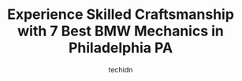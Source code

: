 ---
layout: ampstory
image: https://images.unsplash.com/photo-1608585793629-ec02326b1e4b?ixlib=rb-4.0.3&ixid=MnwxMjA3fDB8MHxwaG90by1wYWdlfHx8fGVufDB8fHx8&auto=format&fit=crop&w=640&h=853&q=80
author: techidn
featured: false
description: Searching for the finest BMW Mechanic in Philadelphia PA, USA? Look no further than the 7 best BMW Mechanic in the area, where youll find a team of highly qualified professionals ready to h
title: Experience Skilled Craftsmanship with 7 Best BMW Mechanics in Philadelphia PA
cover:
   title: Experience Skilled Craftsmanship with 7 Best BMW Mechanics in Philadelphia PA
   subtitle: Rickpate
   background: https://images.unsplash.com/photo-1608585793629-ec02326b1e4b?ixlib=rb-4.0.3&ixid=MnwxMjA3fDB8MHxwaG90by1wYWdlfHx8fGVufDB8fHx8&auto=format&fit=crop&w=640&h=853&q=80

pages: 
 - layout: thirds
   top: <h1>#1 Bavarian Motors</h1>
   bottom: "<p>I saw such great reviews before I came and can say theyre all legit. Ed is the sweetest, a busy man that truly cares about what he does. Avi (older gentleman who may a</p>"
   background: https://www.knot35.com/toplist/wp-content/uploads/2023/06/best-bmw-mechanic-1-in-philadelphia-pa-1685836101.jpeg
   backgroundblur: true
 - layout: thirds
   top: <h1>#2 BMW Repair Philadelphia</h1>
   bottom: "<p>4010 N Broad St, Philadelphia, PA 19140, United States</p>"
   background: https://www.knot35.com/toplist/wp-content/uploads/2023/06/best-bmw-mechanic-2-in-philadelphia-pa-1685836102.jpeg
   cta:
      link: https://www.knot35.com/toplist/experience-skilled-craftsmanship-with-7-best-bmw-mechanics-in-philadelphia-pa/
      text: Experience Skilled Craftsmanship with 7 Best BMW Mechanics in Philadelphia PA
 - layout: thirds
   top: <h1>#3 Bechtel Bavarian</h1>
   bottom: "<p>1130 Orthodox St, Philadelphia, PA 19124, United States</p>"
   background: https://www.knot35.com/toplist/wp-content/uploads/2023/06/best-bmw-mechanic-3-in-philadelphia-pa-1685836102.jpeg
   cta:
      link: https://www.knot35.com/toplist/experience-skilled-craftsmanship-with-7-best-bmw-mechanics-in-philadelphia-pa/
      text: Experience Skilled Craftsmanship with 7 Best BMW Mechanics in Philadelphia PA
 - layout: thirds
   top: <h1>#4 Sigismondi Foreign Car Specialist</h1>
   bottom: "<p>1216 E Moyamensing Ave, Philadelphia, PA 19147, United States</p>"
   background: https://images.unsplash.com/photo-1531169509526-f8f1fdaa4a67?ixlib=rb-4.0.3&ixid=MnwxMjA3fDB8MHxwaG90by1wYWdlfHx8fGVufDB8fHx8&auto=format&fit=crop&w=640&h=853&q=80
   cta:
      link: https://www.knot35.com/toplist/experience-skilled-craftsmanship-with-7-best-bmw-mechanics-in-philadelphia-pa/
      text: Experience Skilled Craftsmanship with 7 Best BMW Mechanics in Philadelphia PA
 - layout: thirds
   top: <h1>#5 410 Specialities</h1>
   bottom: "<p>217 W Rittenhouse St, Philadelphia, PA 19144, United States</p>"
   background: https://images.unsplash.com/photo-1527067829737-402993088e6b?ixlib=rb-4.0.3&ixid=MnwxMjA3fDB8MHxwaG90by1wYWdlfHx8fGVufDB8fHx8&auto=format&fit=crop&w=640&h=853&q=80
   cta:
      link: https://www.knot35.com/toplist/experience-skilled-craftsmanship-with-7-best-bmw-mechanics-in-philadelphia-pa/
      text: Experience Skilled Craftsmanship with 7 Best BMW Mechanics in Philadelphia PA
 - layout: thirds
   top: <h1>#6 PHIL LÊ AUTO</h1>
   bottom: "<p>4410 Belgrade St, Philadelphia, PA 19137, United States</p>"
   background: https://images.unsplash.com/photo-1547366785-564103df7e13?ixlib=rb-4.0.3&ixid=MnwxMjA3fDB8MHxwaG90by1wYWdlfHx8fGVufDB8fHx8&auto=format&fit=crop&w=640&h=853&q=80
   cta:
      link: https://www.knot35.com/toplist/experience-skilled-craftsmanship-with-7-best-bmw-mechanics-in-philadelphia-pa/
      text: Experience Skilled Craftsmanship with 7 Best BMW Mechanics in Philadelphia PA
 - layout: thirds
   top: <h1>#7 Foreign And Domestic Auto Repair Llc</h1>
   bottom: "<p>Philadelphia, PA 19143, United States</p>"
   background: https://images.unsplash.com/photo-1462556791646-c201b8241a94?ixlib=rb-4.0.3&ixid=MnwxMjA3fDB8MHxwaG90by1wYWdlfHx8fGVufDB8fHx8&auto=format&fit=crop&w=640&h=853&q=80
   cta:
      link: https://www.knot35.com/toplist/experience-skilled-craftsmanship-with-7-best-bmw-mechanics-in-philadelphia-pa/
      text: Experience Skilled Craftsmanship with 7 Best BMW Mechanics in Philadelphia PA
 - layout: thirds
   middle: Continue reading...
   background: https://images.unsplash.com/photo-1618556658017-fd9c732d1360?ixlib=rb-4.0.3&ixid=MnwxMjA3fDB8MHxwaG90by1wYWdlfHx8fGVufDB8fHx8&auto=format&fit=crop&w=640&h=853&q=80
   cta:
      link: https://www.knot35.com/toplist/experience-skilled-craftsmanship-with-7-best-bmw-mechanics-in-philadelphia-pa/
      text: Experience Skilled Craftsmanship with 7 Best BMW Mechanics in Philadelphia PA
      
---